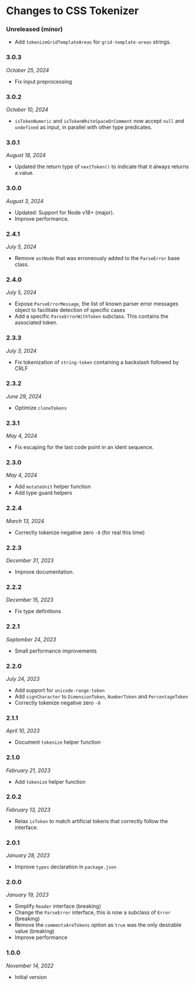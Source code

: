 # Changes to CSS Tokenizer

### Unreleased (minor)

- Add `tokenizeGridTemplateAreas` for `grid-template-areas` strings.

### 3.0.3

_October 25, 2024_

- Fix input preprocessing

### 3.0.2

_October 10, 2024_

- `isTokenNumeric` and `isTokenWhiteSpaceOrComment` now accept `null` and `undefined` as input, in parallel with other type predicates.

### 3.0.1

_August 18, 2024_

- Updated the return type of `nextToken()` to indicate that it always returns a value.

### 3.0.0

_August 3, 2024_

- Updated: Support for Node v18+ (major).
- Improve performance.

### 2.4.1

_July 5, 2024_

- Remove `astNode` that was erroneously added to the `ParseError` base class.

### 2.4.0

_July 5, 2024_

- Expose `ParseErrorMessage`, the list of known parser error messages object to facilitate detection of specific cases
- Add a specific `ParseErrorWithToken` subclass. This contains the associated token.

### 2.3.3

_July 3, 2024_

- Fix tokenization of `string-token` containing a backslash followed by CRLF

### 2.3.2

_June 29, 2024_

- Optimize `cloneTokens`

### 2.3.1

_May 4, 2024_

- Fix escaping for the last code point in an ident sequence.

### 2.3.0

_May 4, 2024_

- Add `mutateUnit` helper function
- Add type guard helpers

### 2.2.4

_March 13, 2024_

- Correctly tokenize negative zero `-0` (for real this time)

### 2.2.3

_December 31, 2023_

- Improve documentation.

### 2.2.2

_December 15, 2023_

- Fix type definitions

### 2.2.1

_September 24, 2023_

- Small performance improvements

### 2.2.0

_July 24, 2023_

- Add support for `unicode-range-token`
- Add `signCharacter` to `DimensionToken`, `NumberToken` and `PercentageToken`
- Correctly tokenize negative zero `-0`

### 2.1.1

_April 10, 2023_

- Document `tokenize` helper function

### 2.1.0

_February 21, 2023_

- Add `tokenize` helper function

### 2.0.2

_February 13, 2023_

- Relax `isToken` to match artificial tokens that correctly follow the interface.

### 2.0.1

_January 28, 2023_

- Improve `types` declaration in `package.json`

### 2.0.0

_January 19, 2023_

- Simplify `Reader` interface (breaking)
- Change the `ParseError` interface, this is now a subclass of `Error` (breaking)
- Remove the `commentsAreTokens` option as `true` was the only desirable value (breaking)
- Improve performance

### 1.0.0

_November 14, 2022_

- Initial version
